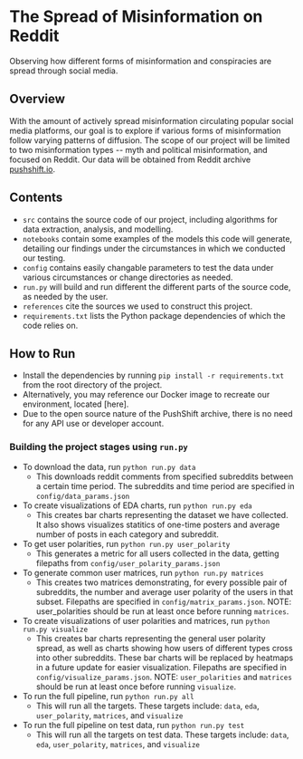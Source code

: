 
# The Spread of Misinformation on Reddit
Observing how different forms of misinformation and conspiracies are spread through social media.

## Overview
With the amount of actively spread misinformation circulating popular social media platforms, our goal is to explore if various forms of misinformation follow varying patterns of diffusion. The scope of our project will be limited to two misinformation types -- myth and political misinformation, and focused on Reddit. Our data will be obtained from Reddit archive [pushshift.io](http://pushshift.io).

## Contents
- `src` contains the source code of our project, including algorithms for data extraction, analysis, and modelling.
- `notebooks` contain some examples of the models this code will generate, detailing our findings under the circumstances in which we conducted our testing.
- `config` contains easily changable parameters to test the data under various circumstances or change directories as needed.
- `run.py` will build and run different the different parts of the source code, as needed by the user.
- `references` cite the sources we used to construct this project.
- `requirements.txt` lists the Python package dependencies of which the code relies on. 

## How to Run
- Install the dependencies by running `pip install -r requirements.txt` from the root directory of the project.
- Alternatively, you may reference our Docker image to recreate our environment, located [here].
- Due to the open source nature of the PushShift archive, there is no need for any API use or developer account. 

### Building the project stages using `run.py`
- To download the data, run `python run.py data`
	- This downloads reddit comments from specified subreddits between a certain time period. The subreddits and time period are specified in `config/data_params.json`
- To create visualizations of EDA charts, run `python run.py eda`
	- This creates bar charts representing the dataset we have collected. It also shows visualizes statitics of one-time posters and average number of posts in each category and subreddit.
- To get user polarities, run `python run.py user_polarity`
	- This generates a metric for all users collected in the data, getting filepaths from `config/user_polarity_params.json`
- To generate common user matrices, run `python run.py matrices`
	- This creates two matrices demonstrating, for every possible pair of subreddits, the number and average user polarity of the users in that subset. Filepaths are specified in `config/matrix_params.json`. NOTE: user_polarities should be run at least once before running `matrices`.
- To create visualizations of user polarities and matrices, run `python run.py visualize`
	- This creates bar charts representing the general user polarity spread, as well as charts showing how users of different types cross into other subreddits. These bar charts will be replaced by heatmaps in a future update for easier visualization. Filepaths are specified in `config/visualize_params.json`. NOTE: `user_polarities` and `matrices` should be run at least once before running `visualize`.
- To run the full pipeline, run `python run.py all`
	- This will run all the targets. These targets include: `data`, `eda`, `user_polarity`, `matrices`, and `visualize`
- To run the full pipeline on test data, run `python run.py test`
	- This will run all the targets on test data. These targets include: `data`, `eda`, `user_polarity`, `matrices`, and `visualize`